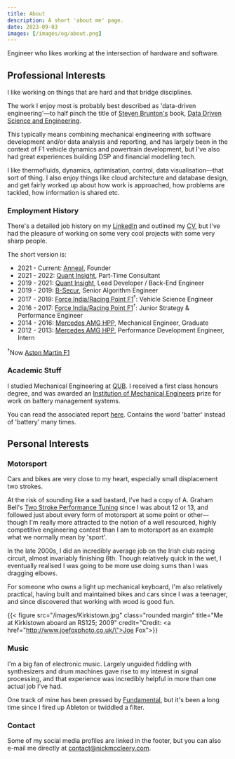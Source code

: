 ```yaml
---
title: About
description: A short 'about me' page.
date: 2023-09-03
images: [/images/og/about.png]
---
```


Engineer who likes working at the intersection of hardware and software.

## Professional Interests

I like working on things that are hard and that bridge disciplines.

The work I enjoy most is probably best described as 'data-driven engineering'—to half pinch the title of
[Steven Brunton's](https://twitter.com/eigensteve) book,
[Data Driven Science and Engineering](https://www.cambridge.org/core/books/datadriven-science-and-engineering/77D52B171B60A496EAFE4DB662ADC36E).

This typically means combining mechanical engineering with software development and/or data analysis and reporting, and
has largely been in the context of F1 vehicle dynamics and powertrain development, but I've also had great experiences
building DSP and financial modelling tech.

I like thermofluids, dynamics, optimisation, control, data visualisation—that sort of thing. I also enjoy things like
cloud architecture and database design, and get fairly worked up about how work is approached, how problems are tackled,
how information is shared etc.

### Employment History

There's a detailed job history on my [LinkedIn](https://www.linkedin.com/in/nick-mccleery/) and outlined my [CV](/cv),
but I've had the pleasure of working on some very cool projects with some very sharp people.

The short version is:

- 2021 - Current: [Anneal](https://www.getanneal.com), Founder
- 2021 - 2022: [Quant Insight](https://quant-insight.com/), Part-Time Consultant
- 2019 - 2021: [Quant Insight](https://quant-insight.com/), Lead Developer / Back-End Engineer
- 2019 - 2019: [B-Secur](https://www.b-secur.com/), Senior Algorithm Engineer
- 2017 - 2019: [Force India/Racing Point F1](https://www.astonmartinf1.com/)<sup>†</sup>: Vehicle Science Engineer
- 2016 - 2017: [Force India/Racing Point F1](https://www.astonmartinf1.com/)<sup>†</sup>: Junior Strategy & Performance
  Engineer
- 2014 - 2016: [Mercedes AMG HPP](https://www.mercedes-amg-hpp.com/), Mechanical Engineer, Graduate
- 2012 - 2013: [Mercedes AMG HPP](https://www.mercedes-amg-hpp.com/), Performance Development Engineer, Intern

<sup>†</sup>Now [Aston Martin F1](https://www.astonmartinf1.com/)

### Academic Stuff

I studied Mechanical Engineering at [QUB](https://www.qub.ac.uk/). I received a first class honours degree, and was
awarded an [Institution of Mechanical Engineers](https://www.imeche.org/) prize for work on battery management systems.

You can read the associated report [here](/2014-NMcCleery-BMSProtocol.pdf). Contains the word 'batter' instead of
'battery' many times.

## Personal Interests

### Motorsport

Cars and bikes are very close to my heart, especially small displacement two strokes.

At the risk of sounding like a sad bastard, I've had a copy of A. Graham Bell's
[Two Stroke Performance Tuning](https://www.amazon.co.uk/Two-Stroke-Performance-Tuning-Graham-Bell/dp/1859606199) since
I was about 12 or 13, and followed just about every form of motorsport at some point or other—though I'm really more
attracted to the notion of a well resourced, highly competitive engineering contest than I am to motorsport as an
example what we normally mean by 'sport'.

In the late 2000s, I did an incredibly average job on the Irish club racing circuit, almost invariably finishing 6th.
Though relatively quick in the wet, I eventually realised I was going to be more use doing sums than I was dragging
elbows.

For someone who owns a light up mechanical keyboard, I'm also relatively practical, having built and maintained bikes
and cars since I was a teenager, and since discovered that working with wood is good fun.

{{< figure src="/images/Kirkistown.jpg" class="rounded margin" title="Me at Kirkistown aboard an RS125; 2009" credit="Credit: <a href=\"http://www.joefoxphoto.co.uk/\">Joe Fox</a>">}}

### Music

I'm a big fan of electronic music. Largely unguided fiddling with synthesizers and drum machines gave rise to my
interest in signal processing, and that experience was incredibly helpful in more than one actual job I've had.

One track of mine has been pressed by [Fundamental](https://fundamentalrecords.bandcamp.com/merch), but it's been a long
time since I fired up Ableton or twiddled a filter.

### Contact

Some of my social media profiles are linked in the footer, but you can also e-mail me directly at
[contact@nickmccleery.com](mailto:contact@nickmccleery.com).
